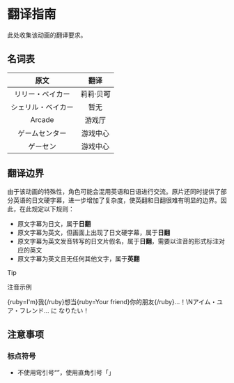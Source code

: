 # 翻译指南

此处收集该动画的翻译要求。

## 名词表

|        原文        |     翻译      |
| :----------------: | :-----------: |
|  リリー・ベイカー  | 莉莉·贝**可** |
| シェリル・ベイカー |     暂无      |
|       Arcade       |    游戏厅     |
|   ゲームセンター   |   游戏中心    |
|      ゲーセン      |   游戏中心    |

## 翻译边界

由于该动画的特殊性，角色可能会混用英语和日语进行交流。原片还同时提供了部分英语的日文硬字幕，进一步增加了复杂度，使英翻和日翻很难有明显的边界。因此，在此规定以下规则：

+ 原文字幕为日文，属于**日翻**
+ 原文字幕为英文，但画面上出现了日文硬字幕，属于**日翻**
+ 原文字幕为英文发音转写的日文片假名，属于**日翻**，需要以注音的形式标注对应的英文
+ 原文字幕为英文且无任何其他文字，属于**英翻**

> [!TIP]
> 注音示例
>
> {ruby=I'm}我{/ruby}想当{ruby=Your friend}你的朋友{/ruby}…！\Nアイム・ユア・フレンド… に なりたい！

## 注意事项

### 标点符号

+ 不使用弯引号“”，使用直角引号「」